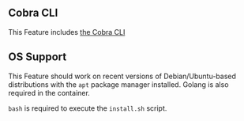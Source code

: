 ## Cobra CLI

This Feature includes [the Cobra CLI](https://github.com/spf13/cobra-cli/)

## OS Support

This Feature should work on recent versions of Debian/Ubuntu-based distributions
with the `apt` package manager installed. Golang is also required in the container.

`bash` is required to execute the `install.sh` script.
